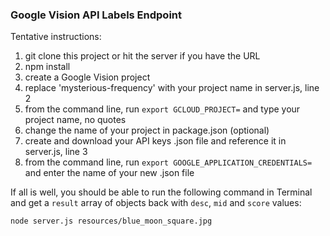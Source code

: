 ### Google Vision API Labels Endpoint

Tentative instructions:

1. git clone this project or hit the server if you have the URL
2. npm install
3. create a Google Vision project
4. replace 'mysterious-frequency' with your project name in server.js, line 2
5. from the command line, run `export GCLOUD_PROJECT=` and type your project name, no quotes
6. change the name of your project in package.json (optional)
7. create and download your API keys .json file and reference it in server.js, line 3
8. from the command line, run `export GOOGLE_APPLICATION_CREDENTIALS=` and enter the name of your new .json file 

If all is well, you should be able to run the following command in Terminal and get a `result` array of objects back with `desc`, `mid` and `score` values:

`node server.js resources/blue_moon_square.jpg`


